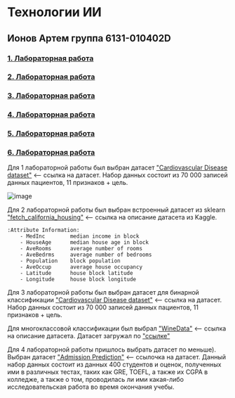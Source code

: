 # Технологии ИИ

## Ионов Артем группа 6131-010402D

### [1. Лабораторная работа](https://github.com/sat4h/AIT/blob/98c145a148a73b1423144aebe9f0936d091fc45a/LR1Ionov/6131_IonovA_lab_1_pandas.ipynb)

### [2. Лабораторная работа](https://github.com/sat4h/AIT/blob/a41131e333a37cd725b76d2e22fb268328b68e07/LR2Ionov/6131_IonovA_lab_2_plots.ipynb)

### [3. Лабораторная работа](https://github.com/sat4h/AIT/blob/98c145a148a73b1423144aebe9f0936d091fc45a/LR3Ionov/6131_IonovA_lab_3_kNN.ipynb)

### [4. Лабораторная работа](https://github.com/sat4h/AIT/blob/98c145a148a73b1423144aebe9f0936d091fc45a/LR4Ionov/6131_IonovA_lab_4_tree.ipynb)

### [5. Лабораторная работа]()

### [6. Лабораторная работа]()

Для 1 лабораторной работы был выбран датасет ["Cardiovascular Disease dataset"](https://www.kaggle.com/datasets/sulianova/cardiovascular-disease-dataset) <-- ссылка на датасет. Набор данных состоит из 70 000 записей данных пациентов, 11 признаков + цель.

![image](https://github.com/sat4h/AIT/assets/146749026/27122a0a-9316-412c-919a-70a7ffcc3582)

Для 2 лабораторной работы был выбран встроенный датасет из sklearn ["fetch_california_housing"](https://www.kaggle.com/code/olanrewajurasheed/california-housing-dataset) <-- ссылка на описание датасета из Kaggle. 

    :Attribute Information:
        - MedInc        median income in block
        - HouseAge      median house age in block
        - AveRooms      average number of rooms
        - AveBedrms     average number of bedrooms
        - Population    block population
        - AveOccup      average house occupancy
        - Latitude      house block latitude
        - Longitude     house block longitude
        
Для 3 лабораторной работы был выбран датасет для бинарной классификации ["Cardiovascular Disease dataset"](https://www.kaggle.com/datasets/sulianova/cardiovascular-disease-dataset) <-- ссылка на датасет. Набор данных состоит из 70 000 записей данных пациентов, 11 признаков + цель.

Для многоклассовой классификации был выбрал ["WineData"](https://archive.ics.uci.edu/dataset/109/wine) <-- ссылка на описание датасета. Датасет загружал по ["ссылке"](https://archive.ics.uci.edu/ml/machine-learning-databases/wine/wine.data) 

Для 4 лабораторной работы пришлось выбрать датасет по меньше). Выбран датасет ["Admission Prediction"](https://www.kaggle.com/datasets/mananmehta02/admission-prediction) <-- ссылочка на датасет. Данный набор данных состоит из данных 400 студентов и оценок, полученных ими в различных тестах, таких как GRE, TOEFL, а также их CGPA в колледже, а также о том, проводилась ли ими какая-либо исследовательская работа во время окончания учебы. 
